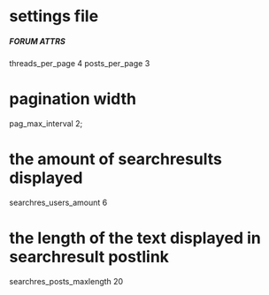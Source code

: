 # settings file

##### FORUM ATTRS
threads_per_page 4
posts_per_page 3

# pagination width
pag_max_interval 2;

# the amount of searchresults displayed
searchres_users_amount 6

# the length of the text displayed in searchresult postlink
searchres_posts_maxlength 20

